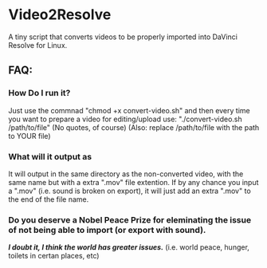 # Video2Resolve
A tiny script that converts videos to be properly imported into DaVinci Resolve for Linux.

## FAQ:

### How Do I run it?
Just use the commnad "chmod +x convert-video.sh" and then every time you want to prepare a video for editing/upload use: "./convert-video.sh /path/to/file" (No quotes, of course) (Also: replace /path/to/file with the path to YOUR file)

### What will it output as
It will output in the same directory as the non-converted video, with the same name but with a extra ".mov" file extention. If by any chance you input a ".mov" (i.e. sound is broken on export), it will just add an extra ".mov" to the end of the file name.

### Do you deserve a Nobel Peace Prize for eleminating the issue of not being able to import (or export with sound).
***I doubt it, I think the world has greater issues.*** (i.e. world peace, hunger, toilets in certan places, etc)
